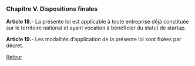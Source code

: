### Chapitre V. Dispositions finales

**Article 18.**- La présente loi est applicable à toute entreprise déjà constituée sur le territoire national et ayant vocation à bénéficier du statut de startup.

**Article 19.**-  Les modalités d’application de la présente loi sont fixées par décret.

[Retour](../)
